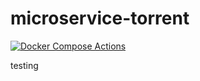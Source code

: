 # microservice-torrent
[![Docker Compose Actions](https://github.com/ShivamA96/microservice-torrent/actions/workflows/docker-compose.yml/badge.svg?event=check_run)](https://github.com/ShivamA96/microservice-torrent/actions/workflows/docker-compose.yml)

testing
